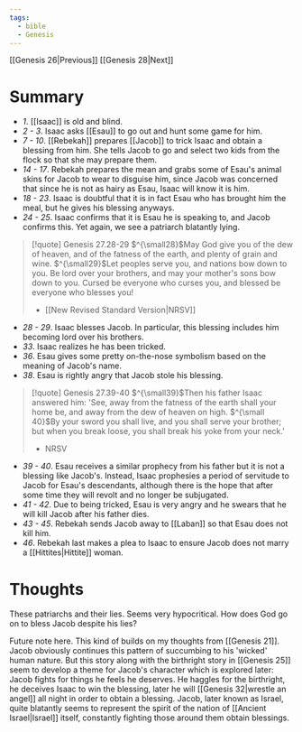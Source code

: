 ```yaml
---
tags:
  - bible
  - Genesis
---
```

[[Genesis 26|Previous]] [[Genesis 28|Next]]
# Summary
- *1*. [[Isaac]] is old and blind.
- *2 - 3*. Isaac asks [[Esau]] to go out and hunt some game for him. 
- *7 - 10*. [[Rebekah]] prepares [[Jacob]] to trick Isaac and obtain a blessing from him. She tells Jacob to go and select two kids from the flock so that she may prepare them.
- *14 - 17*. Rebekah prepares the mean and grabs some of Esau's animal skins for Jacob to wear to disguise him, since Jacob was concerned that since he is not as hairy as Esau, Isaac will know it is him.
- *18 - 23*. Isaac is doubtful that it is in fact Esau who has brought him the meal, but he gives his blessing anyways.
- *24 - 25*. Isaac confirms that it is Esau he is speaking to, and Jacob confirms this. Yet again, we see a patriarch blatantly lying.
>[!quote] Genesis 27.28-29
>$^{\small28}$May God give you of the dew of heaven,
> and of the fatness of the earth,
> and plenty of grain and wine.
>$^{\small29}$Let peoples serve you,
> and nations bow down to you.
>Be lord over your brothers,
> and may your mother's sons bow down to you.
>Cursed be everyone who curses you,
> and blessed be everyone who blesses you!
> 
>- [[New Revised Standard Version|NRSV]]

- *28 - 29*. Isaac blesses Jacob. In particular, this blessing includes him becoming lord over his brothers.
- *33*. Isaac realizes he has been tricked.
- *36*. Esau gives some pretty on-the-nose symbolism based on the meaning of Jacob's name.
- *38*. Esau is rightly angry that Jacob stole his blessing.
>[!quote] Genesis 27.39-40
>$^{\small39}$Then his father Isaac answered him:
>'See, away from the fatness of the earth shall your home be,
>and away from the dew of heaven on high.
>$^{\small 40}$By your sword you shall live,
>and you shall serve your brother;
>but when you break loose,
>you shall break his yoke from your neck.'
>
>- NRSV

- *39 - 40*. Esau receives a similar prophecy from his father but it is not a blessing like Jacob's. Instead, Isaac prophesies a period of servitude to Jacob for Esau's descendants, although there is the hope that after some time they will revolt and no longer be subjugated. 
- *41 - 42*. Due to being tricked, Esau is very angry and he swears that he will kill Jacob after his father dies.
- *43 - 45*. Rebekah sends Jacob away to [[Laban]] so that Esau does not kill him.
- *46*. Rebekah last makes a plea to Isaac to ensure Jacob does not marry a [[Hittites|Hittite]] woman.
# Thoughts
These patriarchs and their lies. Seems very hypocritical. How does God go on to bless Jacob despite his lies?

Future note here. This kind of builds on my thoughts from [[Genesis 21]]. Jacob obviously continues this pattern of succumbing to his 'wicked' human nature. But this story along with the birthright story in [[Genesis 25]] seem to develop a theme for Jacob's character which is explored later: Jacob fights for things he feels he deserves. He haggles for the birthright, he deceives Isaac to win the blessing, later he will [[Genesis 32|wrestle an angel]] all night in order to obtain a blessing. Jacob, later known as Israel, quite blatantly seems to represent the spirit of the nation of [[Ancient Israel|Israel]] itself, constantly fighting those around them obtain blessings.